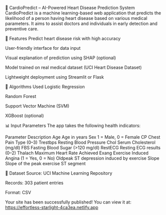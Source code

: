 💓 CardioPredict – AI-Powered Heart Disease Prediction System
CardioPredict is a machine learning-based web application that predicts the likelihood of a person having heart disease based on various medical parameters. It aims to assist doctors and individuals in early detection and preventive care.

<!-- Optional: Replace with your own banner -->

🚀 Features
Predict heart disease risk with high accuracy

User-friendly interface for data input

Visual explanation of prediction using SHAP (optional)

Model trained on real medical dataset (UCI Heart Disease Dataset)

Lightweight deployment using Streamlit or Flask

🧠 Algorithms Used
Logistic Regression

Random Forest

Support Vector Machine (SVM)

XGBoost (optional)

📊 Input Parameters
The app takes the following health indicators:

Parameter	Description
Age	Age in years
Sex	1 = Male, 0 = Female
CP	Chest Pain Type (0–3)
Trestbps	Resting Blood Pressure
Chol	Serum Cholesterol (mg/dl)
FBS	Fasting Blood Sugar (>120 mg/dl)
RestECG	Resting ECG results (0–2)
Thalach	Maximum Heart Rate Achieved
Exang	Exercise Induced Angina (1 = Yes, 0 = No)
Oldpeak	ST depression induced by exercise
Slope	Slope of the peak exercise ST segment

📁 Dataset
Source: UCI Machine Learning Repository

Records: 303 patient entries

Format: CSV

Your site has been successfully published! You can view it at: https://effortless-starlight-4ca3ea.netlify.app 
